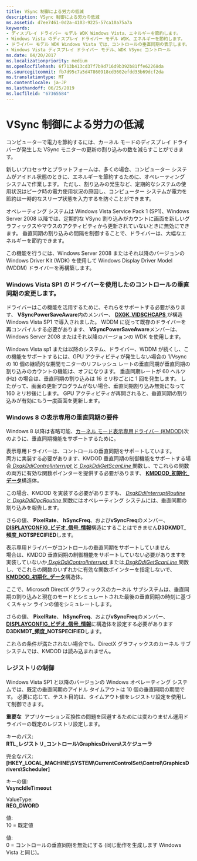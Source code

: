 ```yaml
---
title: VSync 制御による労力の低減
description: VSync 制御による労力の低減
ms.assetid: d7ee7461-0d2a-4103-9225-57ca10a75a7a
keywords:
- ディスプレイ ドライバー モデル WDK Windows Vista、エネルギーを節約します。
- Windows Vista のディスプレイ ドライバー モデル WDK、エネルギーを節約します。
- ドライバー モデル WDK Windows Vista では、コントロールの垂直同期の表示します。
- Windows Vista ディスプレイ ドライバー モデル、WDK VSync コントロール
ms.date: 04/20/2017
ms.localizationpriority: medium
ms.openlocfilehash: 6f713b413cd37f7b9d716d9b392b81ffe62268da
ms.sourcegitcommit: fb7d95c7a5d47860918cd3602efdd33b69dcf2da
ms.translationtype: MT
ms.contentlocale: ja-JP
ms.lasthandoff: 06/25/2019
ms.locfileid: "67365584"
---
```

# <a name="saving-energy-with-vsync-control"></a>VSync 制御による労力の低減


コンピューターで電力を節約するには、カーネル モードのディスプレイ ドライバーが発生した VSync モニターの更新の割り込みの数を減らすことができます。

新しいプロセッサとプラットフォームは、多くの場合、コンピューター システムがアイドル状態のときに、エネルギーを節約するために、オペレーティング システムで作業します。 ただし、割り込みの発生など、定期的なシステムの使用状況はピーク時の電力使用状況の原因し、コンピューター システムが電力を節約は一時的なスリープ状態を入力するを防ぐことができます。

オペレーティング システムは Windows Vista Service Pack 1 (SP1)、Windows Server 2008 以降では、定期的な VSync 割り込みがカウントに画面を新しいグラフィックスやマウスのアクティビティから更新されていないときに無効にできます。 垂直同期の割り込みの間隔を制御することで、ドライバーは、大幅なエネルギーを節約できます。

この機能を行うには、Windows Server 2008 またはそれ以降のバージョンの Windows Driver Kit (WDK) を使用して Windows Display Driver Model (WDDM) ドライバーを再構築します。

### <a name="span-iddriverchangesforvsynccontrolspanspan-iddriverchangesforvsynccontrolspanwindowsvista-with-sp1-driver-changes-for-vsync-control"></a><span id="driver_changes_for_vsync_control"></span><span id="DRIVER_CHANGES_FOR_VSYNC_CONTROL"></span>Windows Vista SP1 のドライバーを使用したのコントロールの垂直同期の変更します。

ドライバーはこの機能を活用するために、それらをサポートする必要があります、 **VSyncPowerSaveAware**内のメンバー、 [ **DXGK\_VIDSCHCAPS** ](https://docs.microsoft.com/windows-hardware/drivers/ddi/content/d3dkmddi/ns-d3dkmddi-_dxgk_vidschcaps)が構造Windows Vista SP1 で導入されました。 WDDM に従って既存のドライバーを再コンパイルする必要があります、 **VSyncPowerSaveAware**メンバーは、Windows Server 2008 またはそれ以降のバージョンの WDK を使用します。

Windows Vista sp1 または以降のシステム、ドライバー、WDDM が続くし、この機能をサポートするには、GPU アクティビティが発生しない場合の 1/Vsync の 10 個の継続的な期間モニターのリフレッシュ レートの垂直同期が垂直同期の割り込みのカウントの機能は、オフになります。 垂直同期レートが 60 ヘルツ (Hz) の場合は、垂直同期の割り込みは 16 ミリ秒ごとに 1 回を発生します。 したがって、画面の更新プログラムがない場合、垂直同期割り込み無効になって 160 ミリ秒後にします。 GPU アクティビティが再開されると、垂直同期の割り込みが有効にもう一度画面を更新します。

### <a name="span-idwindows8display-onlyvsyncrequirementsspanspan-idwindows8display-onlyvsyncrequirementsspanspan-idwindows8display-onlyvsyncrequirementsspanwindows8-display-only-vsync-requirements"></a><span id="Windows_8_Display-Only_VSync_Requirements"></span><span id="windows_8_display-only_vsync_requirements"></span><span id="WINDOWS_8_DISPLAY-ONLY_VSYNC_REQUIREMENTS"></span>Windows 8 の表示専用の垂直同期の要件

Windows 8 以降は省略可能、[カーネル モード表示専用ドライバー (KMDOD)](https://docs.microsoft.com/windows-hardware/drivers/ddi/content/index)次のように、垂直同期機能をサポートするために。

<span id="Display-only_driver_supports_VSync_control"></span><span id="display-only_driver_supports_vsync_control"></span><span id="DISPLAY-ONLY_DRIVER_SUPPORTS_VSYNC_CONTROL"></span>表示専用ドライバーは、コントロールの垂直同期をサポートしています。  
両方に実装する必要があります、KMDOD 垂直同期の制御機能をサポートする場合[ *DxgkDdiControlInterrupt* ](https://docs.microsoft.com/windows-hardware/drivers/ddi/content/d3dkmddi/nc-d3dkmddi-dxgkddi_controlinterrupt)と[ *DxgkDdiGetScanLine* ](https://docs.microsoft.com/windows-hardware/drivers/ddi/content/d3dkmddi/nc-d3dkmddi-dxgkddi_getscanline)関数し、でこれらの関数の両方に有効な関数ポインターを提供する必要があります、 [ **KMDDOD\_初期化\_データ**](https://docs.microsoft.com/windows-hardware/drivers/ddi/content/dispmprt/ns-dispmprt-_kmddod_initialization_data)構造体。

この場合、KMDOD を実装する必要がありますも、 [ *DxgkDdiInterruptRoutine* ](https://docs.microsoft.com/windows-hardware/drivers/ddi/content/dispmprt/nc-dispmprt-dxgkddi_interrupt_routine)と[ *DxgkDdiDpcRoutine* ](https://docs.microsoft.com/windows-hardware/drivers/ddi/content/dispmprt/nc-dispmprt-dxgkddi_dpc_routine)関数にはオペレーティング システムには、垂直同期の割り込みを報告します。

さらの値、 **PixelRate**、 **hSyncFreq**、および**vSyncFreq**のメンバー、 [ **DISPLAYCONFIG\_ビデオ\_信号\_情報**](https://docs.microsoft.com/windows/desktop/api/wingdi/ns-wingdi-displayconfig_video_signal_info)構造にすることはできません**D3DKMDT\_頻度\_NOTSPECIFIED**します。

<span id="Display-only_driver_does_not_support_VSync_control"></span><span id="display-only_driver_does_not_support_vsync_control"></span><span id="DISPLAY-ONLY_DRIVER_DOES_NOT_SUPPORT_VSYNC_CONTROL"></span>表示専用ドライバーがコントロールの垂直同期をサポートしていません  
場合は、KMDOD 垂直同期の制御機能をサポートしていない必要がありますを実装していないか[ *DxgkDdiControlInterrupt* ](https://docs.microsoft.com/windows-hardware/drivers/ddi/content/d3dkmddi/nc-d3dkmddi-dxgkddi_controlinterrupt)または[ *DxgkDdiGetScanLine* ](https://docs.microsoft.com/windows-hardware/drivers/ddi/content/d3dkmddi/nc-d3dkmddi-dxgkddi_getscanline)関数し、でこれらの関数のいずれかに有効な関数ポインターを指定しないで、 [ **KMDDOD\_初期化\_データ**](https://docs.microsoft.com/windows-hardware/drivers/ddi/content/dispmprt/ns-dispmprt-_kmddod_initialization_data)構造体。

ここで、Microsoft DirectX グラフィックスのカーネル サブシステムは、垂直同期の割り込みと現在のモードとシミュレートされた最後の垂直同期の時刻に基づくスキャン ラインの値をシミュレートします。

さらの値、 **PixelRate**、 **hSyncFreq**、および**vSyncFreq**のメンバー、 [ **DISPLAYCONFIG\_ビデオ\_信号\_情報**](https://docs.microsoft.com/windows/desktop/api/wingdi/ns-wingdi-displayconfig_video_signal_info)に構造体を設定する必要があります**D3DKMDT\_頻度\_NOTSPECIFIED**します。

これらの条件が満たされない場合でも、DirectX グラフィックスのカーネル サブシステムでは、KMDOD は読み込まれません。

### <a name="span-idregistrycontrolspanspan-idregistrycontrolspan-registry-control"></a><span id="registry_control"></span><span id="REGISTRY_CONTROL"></span> レジストリの制御

Windows Vista SP1 と以降のバージョンの Windows オペレーティング システムでは、既定の垂直同期のアイドル タイムアウトは 10 個の垂直同期の期間です。 必要に応じて、テスト目的は、タイムアウト値をレジストリ設定を使用して制御できます。

**重要な**  アプリケーション互換性の問題を回避するためには変わりません運用ドライバーの既定のレジストリ設定します。

 

<span id="Key_Path_"></span><span id="key_path_"></span><span id="KEY_PATH_"></span>キーのパス:  
**RTL\_レジストリ\_コントロール\\GraphicsDrivers\\スケジューラ**

完全なパス:  
**[HKEY_LOCAL_MACHINE\\SYSTEM\\CurrentControlSet\\Control\\GraphicsDrivers\\Scheduler]**

<span id="Key_Value_"></span><span id="key_value_"></span><span id="KEY_VALUE_"></span>キーの値:  
**VsyncIdleTimeout**

<span id="ValueType_"></span><span id="valuetype_"></span><span id="VALUETYPE_"></span>ValueType:  
**REG\_DWORD**

<span id="Value_"></span><span id="value_"></span><span id="VALUE_"></span>値:  
10 = 既定値

<span id="Value_"></span><span id="value_"></span><span id="VALUE_"></span>値:  
0 = コントロールの垂直同期を無効にする (同じ動作を生成します Windows Vista と同じ)。



 

 





